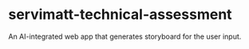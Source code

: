 # servimatt-technical-assessment
An AI-integrated web app that generates storyboard for the user input.
